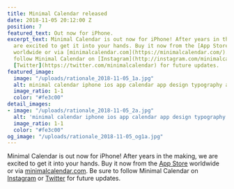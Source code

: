 ```yaml
---
title: Minimal Calendar released
date: 2018-11-05 20:12:00 Z
position: 7
featured_text: Out now for iPhone.
excerpt_text: Minimal Calendar is out now for iPhone! After years in the making, we
  are excited to get it into your hands. Buy it now from the [App Store](https://itunes.apple.com/app/minimal-calendar-minimal-cal/id1437198666)
  worldwide or via [minimalcalendar.com](https://minimalcalendar.com/). Be sure to
  follow Minimal Calendar on [Instagram](http://instagram.com/minimalcalendar) or
  [Twitter](https://twitter.com/minimalcalendar) for future updates.
featured_image:
  image: "/uploads/rationale_2018-11-05_1a.jpg"
  alt: minimal calendar iphone ios app calendar app design typography app icon
  image_ratio: 1-1
  color: "#fe3c00"
detail_images:
- image: "/uploads/rationale_2018-11-05_2a.jpg"
  alt: 'minimal calendar iphone ios app calendar app design typography '
  image_ratio: 1-1
  color: "#fe3c00"
og_image: "/uploads/rationale_2018-11-05_og1a.jpg"
---
```


Minimal Calendar is out now for iPhone! After years in the making, we are excited to get it into your hands. Buy it now from the [App Store](https://itunes.apple.com/app/minimal-calendar-minimal-cal/id1437198666) worldwide or via [minimalcalendar.com](https://minimalcalendar.com/). Be sure to follow Minimal Calendar on [Instagram](http://instagram.com/minimalcalendar) or [Twitter](https://twitter.com/minimalcalendar) for future updates.